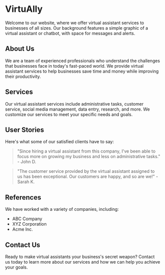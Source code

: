 <!--font:Roboto-->

# VirtuAlly

Welcome to our website, where we offer virtual assistant services to businesses of all sizes. Our background features a simple graphic of a virtual assistant or chatbot, with space for messages and alerts.

## About Us

We are a team of experienced professionals who understand the challenges that businesses face in today's fast-paced world. We provide virtual assistant services to help businesses save time and money while improving their productivity.

## Services

Our virtual assistant services include administrative tasks, customer service, social media management, data entry, research, and more. We customize our services to meet your specific needs and goals.

## User Stories

Here's what some of our satisfied clients have to say:

> "Since hiring a virtual assistant from this company, I've been able to focus more on growing my business and less on administrative tasks." - John D.

> "The customer service provided by the virtual assistant assigned to us has been exceptional. Our customers are happy, and so are we!" - Sarah K.

## References

We have worked with a variety of companies, including:

-   ABC Company
-   XYZ Corporation
-   Acme Inc.

## Contact Us

Ready to make virtual assistants your business's secret weapon? Contact us today to learn more about our services and how we can help you achieve your goals.

<!--

Write me content for website with wallpaper which alt text is:

"A wallpaper with a simple graphic of a virtual assistant or chatbot, with space for messages and alerts."

The name/title of the page should not be 1:1 copy of the alt text but rather a real content of the website which is using this wallpaper.

- Use markdown format
- Start with heading
- Heading should be short and concise
- The content should look like a real website
- The website should not be about the wallpaper, wallpaper is just a related background
- Heading should be contain work "wallpaper" or "background"
- Include real sections like references, contact, user stories, etc. use things relevant to the page purpose.
- Feel free to use structure like headings, bullets, numbering, blockquotes, paragraphs, horizontal lines, etc.
- You can use formatting like bold or _italic_
- You can include UTF-8 emojis
- Links should be only #hash anchors (and you can refer to the document itself)
- Do not include images


---


# Virtual Assistant for your Business

Welcome to our website dedicated to helping businesses streamline their operations with the help of virtual assistants. Our wallpaper features a simple graphic of a virtual assistant or chatbot, with space for messages and alerts.

## About Us

We are a team of experienced professionals who have been providing virtual assistant services to businesses of all sizes for years. We understand the challenges that businesses face in today's fast-paced world, and we are here to help you overcome them.

## Services

Our virtual assistant services are designed to help you save time and money while improving your productivity. We offer a range of services, including:

- Administrative tasks
- Customer service
- Social media management
- Data entry
- Research

## User Stories

Don't just take our word for it - hear from some of our satisfied clients:

> "Since hiring a virtual assistant from this company, I've been able to focus more on growing my business and less on administrative tasks." - John D.

> "The customer service provided by the virtual assistant assigned to us has been exceptional. Our customers are happy, and so are we!" - Sarah K.

## References

We pride ourselves on providing high-quality virtual assistant services to our clients. Here are some of the companies we have worked with:

- ABC Company
- XYZ Corporation
- Acme Inc.

## Contact Us

Ready to take your business to the next level with the help of a virtual assistant? Contact us today to learn more about our services and how we can help you achieve your goals.


---


Heading is too long, rewrite whole content.


---


# Streamline Your Business with a Virtual Assistant

Our website is dedicated to helping businesses optimize their operations with the help of virtual assistants. Our background features a simple graphic of a virtual assistant or chatbot, with space for messages and alerts.

## About Us

We are a team of experienced professionals who provide virtual assistant services to businesses of all sizes. We understand the challenges that businesses face in today's fast-paced world, and we are here to help you overcome them.

## Services

Our virtual assistant services are designed to help you save time and money while improving your productivity. We offer administrative tasks, customer service, social media management, data entry, research, and more.

## User Stories

Here's what some of our satisfied clients have to say:

> "Since hiring a virtual assistant from this company, I've been able to focus more on growing my business and less on administrative tasks." - John D.

> "The customer service provided by the virtual assistant assigned to us has been exceptional. Our customers are happy, and so are we!" - Sarah K.

## References

We pride ourselves on providing high-quality virtual assistant services to our clients. Here are some of the companies we have worked with:

- ABC Company
- XYZ Corporation
- Acme Inc.

## Contact Us

Ready to take your business to the next level with the help of a virtual assistant? Contact us today to learn more about our services and how we can help you achieve your goals.


---


Heading is too long, rewrite whole content.


---


# Boost Your Productivity with a Virtual Assistant

Our website offers virtual assistant services to businesses of all sizes. Our background features a simple graphic of a virtual assistant or chatbot, with space for messages and alerts.

## About Us

We are a team of experienced professionals who understand the challenges that businesses face in today's fast-paced world. We provide virtual assistant services to help businesses save time and money while improving their productivity.

## Services

Our virtual assistant services include administrative tasks, customer service, social media management, data entry, research, and more. We tailor our services to meet your specific needs.

## User Stories

Don't just take our word for it - hear from some of our satisfied clients:

> "Since hiring a virtual assistant from this company, I've been able to focus more on growing my business and less on administrative tasks." - John D.

> "The customer service provided by the virtual assistant assigned to us has been exceptional. Our customers are happy, and so are we!" - Sarah K.

## References

We have worked with a variety of companies, including:

- ABC Company
- XYZ Corporation
- Acme Inc.

## Contact Us

Ready to boost your productivity with a virtual assistant? Contact us today to learn more about our services and how we can help you achieve your goals.


---


Heading is too long, rewrite whole content.


---


# Virtual Assistants: Your Business's Secret Weapon

Welcome to our website, where we offer virtual assistant services to businesses of all sizes. Our background features a simple graphic of a virtual assistant or chatbot, with space for messages and alerts.

## About Us

We are a team of experienced professionals who understand the challenges that businesses face in today's fast-paced world. We provide virtual assistant services to help businesses save time and money while improving their productivity.

## Services

Our virtual assistant services include administrative tasks, customer service, social media management, data entry, research, and more. We customize our services to meet your specific needs and goals.

## User Stories

Here's what some of our satisfied clients have to say:

> "Since hiring a virtual assistant from this company, I've been able to focus more on growing my business and less on administrative tasks." - John D.

> "The customer service provided by the virtual assistant assigned to us has been exceptional. Our customers are happy, and so are we!" - Sarah K.

## References

We have worked with a variety of companies, including:

- ABC Company
- XYZ Corporation
- Acme Inc.

## Contact Us

Ready to make virtual assistants your business's secret weapon? Contact us today to learn more about our services and how we can help you achieve your goals.


---


Write me a Google font which is best fitting for the website.

Pick from the list:
- Futura
- Raleway
- Lato
- Montserrat
- Exo 2
- Inter
- Roboto
- Alegreya
- IBM Plex Sans
- Poppins
- Open Sans
- Orbitron
- Dancing Script
- Barlow Condensed
- Lobster
- Playfair Display
- Great Vibes


Write just the font name nothing else.


---


Roboto

-->
